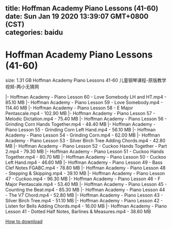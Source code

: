 
title: Hoffman Academy Piano Lessons (41-60)
date: Sun Jan 19 2020 13:39:07 GMT+0800 (CST)    
categories: baidu
---

# Hoffman Academy Piano Lessons (41-60)
size: 1.31 GB
 Hoffman Academy Piano Lessons 41-60 儿童钢琴课程-原版教学视频-两小无猜网
 
|- Hoffman Academy - Piano Lesson 60 - Love Somebody LH and HT.mp4 - 85.10 MB
|- Hoffman Academy - Piano Lesson 59 - Love Somebody.mp4 - 114.40 MB
|- Hoffman Academy - Piano Lesson 58 - E Major Pentascale.mp4 - 102.90 MB
|- Hoffman Academy - Piano Lesson 57 - Melodic Dictation.mp4 - 75.40 MB
|- Hoffman Academy - Piano Lesson 56 - Grinding Corn Hands Together.mp4 - 48.40 MB
|- Hoffman Academy - Piano Lesson 55 - Grinding Corn Left Hand.mp4 - 56.10 MB
|- Hoffman Academy - Piano Lesson 54 - Grinding Corn.mp4 - 62.00 MB
|- Hoffman Academy - Piano Lesson 53 - Silver Birch Tree Adding Chords.mp4 - 42.80 MB
|- Hoffman Academy - Piano Lesson 52 - Cuckoo Hands Together - Part 2.mp4 - 79.30 MB
|- Hoffman Academy - Piano Lesson 51 - Cuckoo Hands Together.mp4 - 80.70 MB
|- Hoffman Academy - Piano Lesson 50 - Cuckoo Left Hand.mp4 - 46.60 MB
|- Hoffman Academy - Piano Lesson 49 - Bass Clef Notes FGABC.mp4 - 78.80 MB
|- Hoffman Academy - Piano Lesson 48 - Stepping & Skipping.mp4 - 39.10 MB
|- Hoffman Academy - Piano Lesson 47 - Cuckoo.mp4 - 96.30 MB
|- Hoffman Academy - Piano Lesson 46 - F Major Pentascale.mp4 - 53.40 MB
|- Hoffman Academy - Piano Lesson 45 - Counting the Beat.mp4 - 85.30 MB
|- Hoffman Academy - Piano Lesson 44 - The V7 Chord.mp4 - 52.80 MB
|- Hoffman Academy - Piano Lesson 43 - Silver Birch Tree.mp4 - 51.10 MB
|- Hoffman Academy - Piano Lesson 42 - Listen for Bells Adding Chords.mp4 - 16.00 MB
|- Hoffman Academy - Piano Lesson 41 - Dotted Half Notes, Barlines & Measures.mp4 - 38.60 MB

[How to download](https://bpcam.bemobtrk.com/go/2ceec3aa-1ca2-46d6-b9ff-aaa5c184517c?jno=5084)